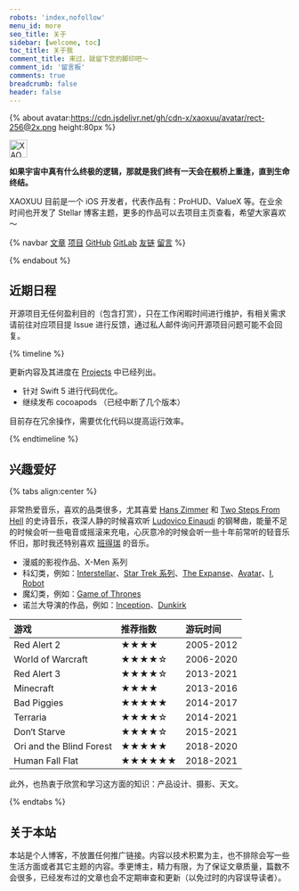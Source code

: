 ```yaml
---
robots: 'index,nofollow'
menu_id: more
seo_title: 关于
sidebar: [welcome, toc]
toc_title: 关于我
comment_title: 来过，就留下您的脚印吧～
comment_id: '留言板'
comments: true
breadcrumb: false
header: false
---
```


{% about avatar:https://cdn.jsdelivr.net/gh/cdn-x/xaoxuu/avatar/rect-256@2x.png height:80px %}

<img height="32px" alt="XAOXUU" src="https://cdn.jsdelivr.net/gh/cdn-x/xaoxuu/logo/180x30@2x.png">

**如果宇宙中真有什么终极的逻辑，那就是我们终有一天会在舰桥上重逢，直到生命终结。**

XAOXUU 目前是一个 iOS 开发者，代表作品有：ProHUD、ValueX 等。在业余时间也开发了 Stellar 博客主题，更多的作品可以去项目主页查看，希望大家喜欢～

{% navbar [文章](/) [项目](/wiki/) [GitHub](https://github.com/xaoxuu) [GitLab](http://42.192.89.158:8099/explore) [友链](/friends/) [留言](#comments) %}

{% endabout %}

## 近期日程

开源项目无任何盈利目的（包含打赏），只在工作闲暇时间进行维护，有相关需求请前往对应项目提 Issue 进行反馈，通过私人邮件询问开源项目问题可能不会回复。

{% timeline %}

<!-- node Volantis 5.0 -->

更新内容及其进度在 [Projects](https://github.com/volantis-x/hexo-theme-volantis/projects/4) 中已经列出。

<!-- node ProHUD 迭代 -->

- 针对 Swift 5 进行代码优化。
- 继续发布 cocoapods （已经中断了几个版本）

<!-- node ValueX 迭代 -->

目前存在冗余操作，需要优化代码以提高运行效率。

{% endtimeline %}

## 兴趣爱好

{% tabs align:center %}

<!-- tab 音乐 -->

非常热爱音乐，喜欢的品类很多，尤其喜爱 [Hans Zimmer](https://music.163.com/#/artist?id=34517) 和 [Two Steps From Hell](https://music.163.com/#/artist?id=102714) 的史诗音乐，夜深人静的时候喜欢听 [Ludovico Einaudi](https://music.163.com/#/artist?id=38127) 的钢琴曲，能量不足的时候会听一些电音或摇滚来充电，心灰意冷的时候会听一些十年前常听的轻音乐怀旧，那时我还特别喜欢 [班得瑞](https://music.163.com/#/artist?id=88149) 的音乐。

<!-- tab 影视 -->

- 漫威的影视作品、X-Men 系列
- 科幻类，例如：[Interstellar](https://movie.douban.com/subject/1889243/)、[Star Trek 系列](https://movie.douban.com/subject/2132932/)、[The Expanse](https://movie.douban.com/subject/25926851/)、[Avatar](https://movie.douban.com/subject/1652587/)、[I, Robot](https://movie.douban.com/subject/1308843/)
- 魔幻类，例如：[Game of Thrones](https://movie.douban.com/subject/3016187/)
- 诺兰大导演的作品，例如：[Inception](https://movie.douban.com/subject/3541415/)、[Dunkirk](https://movie.douban.com/subject/26607693/)

<!-- tab 游戏 -->

| 游戏            | 推荐指数 | 游玩时间 |
| :-------------- | :------- | :------- |
| Red Alert 2 | ★★★★        | 2005-2012     |
| World of Warcraft | ★★★★☆        | 2006-2020     |
| Red Alert 3 | ★★★★☆        | 2013-2021     |
| Minecraft       | ★★★★        | 2013-2016     |
| Bad Piggies        | ★★★★★        | 2014-2017     |
| Terraria        | ★★★★☆        | 2014-2021     |
| Don‘t Starve    | ★★★★☆        | 2015-2021     |
| Ori and the Blind Forest | ★★★★★        | 2018-2020     |
| Human Fall Flat | ★★★★★★       | 2018-2021     |

<!-- tab 话题 -->

此外，也热衷于欣赏和学习这方面的知识：产品设计、摄影、天文。

{% endtabs %}

## 关于本站

本站是个人博客，不放置任何推广链接。内容以技术积累为主，也不排除会写一些生活方面或者其它主题的内容。季更博主，精力有限，为了保证文章质量，篇数不会很多，已经发布过的文章也会不定期审查和更新（以免过时的内容误导读者）。
